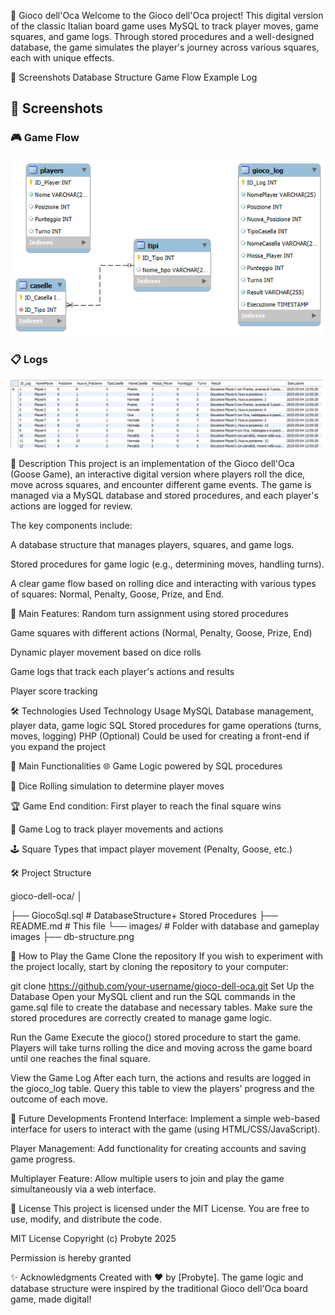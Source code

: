 🎲 Gioco dell'Oca
Welcome to the Gioco dell'Oca project! This digital version of the classic Italian board game uses MySQL to track player moves, game squares, and game logs. Through stored procedures and a well-designed database, the game simulates the player's journey across various squares, each with unique effects.

📸 Screenshots
Database Structure	Game Flow	Example Log

## 📸 Screenshots

### 🎮 Game Flow
![Game Flow](images/GiocoSql.png)

### 📋 Logs
![Logs](images/logs.png)


🧾 Description
This project is an implementation of the Gioco dell'Oca (Goose Game), an interactive digital version where players roll the dice, move across squares, and encounter different game events. The game is managed via a MySQL database and stored procedures, and each player's actions are logged for review.

The key components include:

A database structure that manages players, squares, and game logs.

Stored procedures for game logic (e.g., determining moves, handling turns).

A clear game flow based on rolling dice and interacting with various types of squares: Normal, Penalty, Goose, Prize, and End.


🎯 Main Features:
Random turn assignment using stored procedures

Game squares with different actions (Normal, Penalty, Goose, Prize, End)

Dynamic player movement based on dice rolls

Game logs that track each player's actions and results

Player score tracking

🛠️ Technologies Used
Technology	Usage
MySQL	Database management, player data, game logic
SQL	Stored procedures for game operations (turns, moves, logging)
PHP	(Optional) Could be used for creating a front-end if you expand the project


🚀 Main Functionalities
🌐 Game Logic powered by SQL procedures

🎲 Dice Rolling simulation to determine player moves

🏆 Game End condition: First player to reach the final square wins

📜 Game Log to track player movements and actions

🕹️ Square Types that impact player movement (Penalty, Goose, etc.)

🛠️ Project Structure

gioco-dell-oca/
│

├── GiocoSql.sql             # DatabaseStructure+ Stored Procedures
├── README.md             # This file
└── images/               # Folder with database and gameplay images
    ├── db-structure.png

🧪 How to Play the Game
Clone the repository
If you wish to experiment with the project locally, start by cloning the repository to your computer:


git clone https://github.com/your-username/gioco-dell-oca.git
Set Up the Database
Open your MySQL client and run the SQL commands in the game.sql file to create the database and necessary tables. Make sure the stored procedures are correctly created to manage game logic.

Run the Game
Execute the gioco() stored procedure to start the game. Players will take turns rolling the dice and moving across the game board until one reaches the final square.

View the Game Log
After each turn, the actions and results are logged in the gioco_log table. Query this table to view the players' progress and the outcome of each move.

🔮 Future Developments
Frontend Interface: Implement a simple web-based interface for users to interact with the game (using HTML/CSS/JavaScript).

Player Management: Add functionality for creating accounts and saving game progress.

Multiplayer Feature: Allow multiple users to join and play the game simultaneously via a web interface.

📄 License
This project is licensed under the MIT License. You are free to use, modify, and distribute the code.

MIT License
Copyright (c) Probyte 2025

Permission is hereby granted

✨ Acknowledgments
Created with ❤️ by [Probyte]. The game logic and database structure were inspired by the traditional Gioco dell'Oca board game, made digital!

